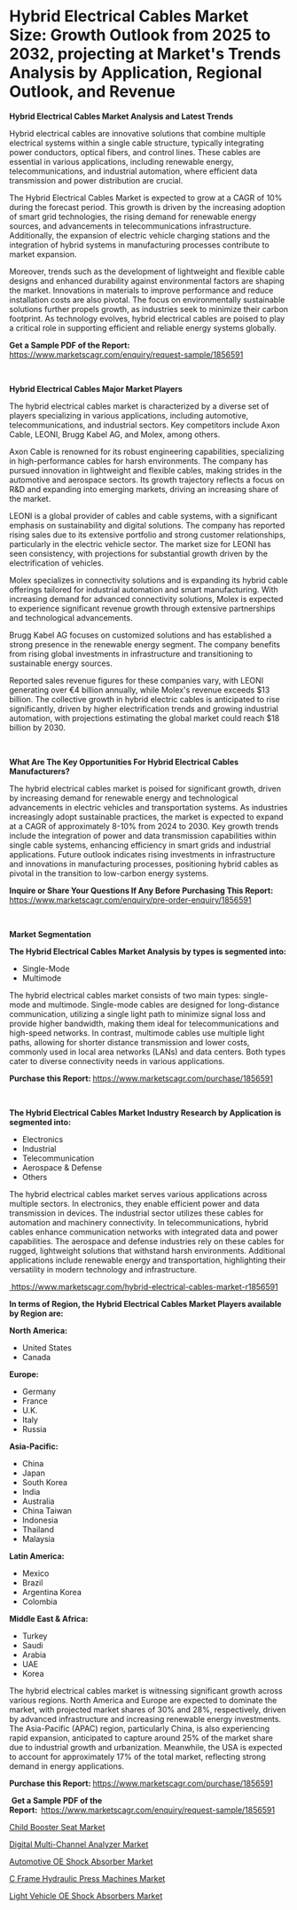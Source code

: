 <p><h1>Hybrid Electrical Cables Market Size: Growth Outlook from 2025 to 2032, projecting at Market's Trends Analysis by Application, Regional Outlook, and Revenue</h1></p><p><strong>Hybrid Electrical Cables Market Analysis and Latest Trends</strong></p>
<p><p>Hybrid electrical cables are innovative solutions that combine multiple electrical systems within a single cable structure, typically integrating power conductors, optical fibers, and control lines. These cables are essential in various applications, including renewable energy, telecommunications, and industrial automation, where efficient data transmission and power distribution are crucial.</p><p>The Hybrid Electrical Cables Market is expected to grow at a CAGR of 10% during the forecast period. This growth is driven by the increasing adoption of smart grid technologies, the rising demand for renewable energy sources, and advancements in telecommunications infrastructure. Additionally, the expansion of electric vehicle charging stations and the integration of hybrid systems in manufacturing processes contribute to market expansion. </p><p>Moreover, trends such as the development of lightweight and flexible cable designs and enhanced durability against environmental factors are shaping the market. Innovations in materials to improve performance and reduce installation costs are also pivotal. The focus on environmentally sustainable solutions further propels growth, as industries seek to minimize their carbon footprint. As technology evolves, hybrid electrical cables are poised to play a critical role in supporting efficient and reliable energy systems globally.</p></p>
<p><strong>Get a Sample PDF of the Report:&nbsp;</strong> <a href="https://www.marketscagr.com/enquiry/request-sample/1856591?utm_campaign=1901&utm_medium=2&utm_source=Github&utm_content=ia&utm_term=08012025&utm_id=hybrid-electrical-cables">https://www.marketscagr.com/enquiry/request-sample/1856591</a></p>
<p>&nbsp;</p>
<p><strong>Hybrid Electrical Cables Major Market Players</strong></p>
<p><p>The hybrid electrical cables market is characterized by a diverse set of players specializing in various applications, including automotive, telecommunications, and industrial sectors. Key competitors include Axon Cable, LEONI, Brugg Kabel AG, and Molex, among others.</p><p>Axon Cable is renowned for its robust engineering capabilities, specializing in high-performance cables for harsh environments. The company has pursued innovation in lightweight and flexible cables, making strides in the automotive and aerospace sectors. Its growth trajectory reflects a focus on R&D and expanding into emerging markets, driving an increasing share of the market.</p><p>LEONI is a global provider of cables and cable systems, with a significant emphasis on sustainability and digital solutions. The company has reported rising sales due to its extensive portfolio and strong customer relationships, particularly in the electric vehicle sector. The market size for LEONI has seen consistency, with projections for substantial growth driven by the electrification of vehicles.</p><p>Molex specializes in connectivity solutions and is expanding its hybrid cable offerings tailored for industrial automation and smart manufacturing. With increasing demand for advanced connectivity solutions, Molex is expected to experience significant revenue growth through extensive partnerships and technological advancements.</p><p>Brugg Kabel AG focuses on customized solutions and has established a strong presence in the renewable energy segment. The company benefits from rising global investments in infrastructure and transitioning to sustainable energy sources.</p><p>Reported sales revenue figures for these companies vary, with LEONI generating over €4 billion annually, while Molex's revenue exceeds $13 billion. The collective growth in hybrid electric cables is anticipated to rise significantly, driven by higher electrification trends and growing industrial automation, with projections estimating the global market could reach $18 billion by 2030.</p></p>
<p>&nbsp;</p>
<p><strong>What Are The Key Opportunities For Hybrid Electrical Cables Manufacturers?</strong></p>
<p><p>The hybrid electrical cables market is poised for significant growth, driven by increasing demand for renewable energy and technological advancements in electric vehicles and transportation systems. As industries increasingly adopt sustainable practices, the market is expected to expand at a CAGR of approximately 8-10% from 2024 to 2030. Key growth trends include the integration of power and data transmission capabilities within single cable systems, enhancing efficiency in smart grids and industrial applications. Future outlook indicates rising investments in infrastructure and innovations in manufacturing processes, positioning hybrid cables as pivotal in the transition to low-carbon energy systems.</p></p>
<p><strong>Inquire or Share Your Questions If Any Before Purchasing This Report:</strong> <a href="https://www.marketscagr.com/enquiry/pre-order-enquiry/1856591?utm_campaign=1901&utm_medium=2&utm_source=Github&utm_content=ia&utm_term=08012025&utm_id=hybrid-electrical-cables">https://www.marketscagr.com/enquiry/pre-order-enquiry/1856591</a></p>
<p>&nbsp;</p>
<p><strong>Market Segmentation</strong></p>
<p><strong>The Hybrid Electrical Cables Market Analysis by types is segmented into:</strong></p>
<p><ul><li>Single-Mode</li><li>Multimode</li></ul></p>
<p><p>The hybrid electrical cables market consists of two main types: single-mode and multimode. Single-mode cables are designed for long-distance communication, utilizing a single light path to minimize signal loss and provide higher bandwidth, making them ideal for telecommunications and high-speed networks. In contrast, multimode cables use multiple light paths, allowing for shorter distance transmission and lower costs, commonly used in local area networks (LANs) and data centers. Both types cater to diverse connectivity needs in various applications.</p></p>
<p><strong>Purchase this Report:&nbsp;</strong><a href="https://www.marketscagr.com/purchase/1856591?utm_campaign=1901&utm_medium=2&utm_source=Github&utm_content=ia&utm_term=08012025&utm_id=hybrid-electrical-cables">https://www.marketscagr.com/purchase/1856591</a></p>
<p>&nbsp;</p>
<p><strong>The Hybrid Electrical Cables Market Industry Research by Application is segmented into:</strong></p>
<p><ul><li>Electronics</li><li>Industrial</li><li>Telecommunication</li><li>Aerospace & Defense</li><li>Others</li></ul></p>
<p><p>The hybrid electrical cables market serves various applications across multiple sectors. In electronics, they enable efficient power and data transmission in devices. The industrial sector utilizes these cables for automation and machinery connectivity. In telecommunications, hybrid cables enhance communication networks with integrated data and power capabilities. The aerospace and defense industries rely on these cables for rugged, lightweight solutions that withstand harsh environments. Additional applications include renewable energy and transportation, highlighting their versatility in modern technology and infrastructure.</p></p>
<p><a href="https://www.marketscagr.com/hybrid-electrical-cables-market-r1856591?utm_campaign=1901&utm_medium=2&utm_source=Github&utm_content=ia&utm_term=08012025&utm_id=hybrid-electrical-cables">&nbsp;https://www.marketscagr.com/hybrid-electrical-cables-market-r1856591</a></p>
<p><strong>In terms of Region, the Hybrid Electrical Cables Market Players available by Region are:</strong></p>
<p>
    <p> <strong> North America: </strong>
        <ul>
            <li>United States</li>
            <li>Canada</li>
        </ul>
        </p> 
    <p> <strong> Europe: </strong>
        <ul>
            <li>Germany</li>
            <li>France</li>
            <li>U.K.</li>
            <li>Italy</li>
            <li>Russia</li>
        </ul>
        </p> 
    <p> <strong> Asia-Pacific: </strong>
        <ul>
            <li>China</li>
            <li>Japan</li>
            <li>South Korea</li>
            <li>India</li>
            <li>Australia</li>
            <li>China Taiwan</li>
            <li>Indonesia</li>
            <li>Thailand</li>
            <li>Malaysia</li>
        </ul>
        </p> 
    <p> <strong> Latin America: </strong>
        <ul>
            <li>Mexico</li>
            <li>Brazil</li>
            <li>Argentina Korea</li>
            <li>Colombia</li>
        </ul>
        </p> 
    <p> <strong> Middle East & Africa: </strong>
        <ul>
            <li>Turkey</li>
            <li>Saudi</li>
            <li>Arabia</li>
            <li>UAE</li>
            <li>Korea</li>
        </ul>
    </p>
    </p>
<p><p>The hybrid electrical cables market is witnessing significant growth across various regions. North America and Europe are expected to dominate the market, with projected market shares of 30% and 28%, respectively, driven by advanced infrastructure and increasing renewable energy investments. The Asia-Pacific (APAC) region, particularly China, is also experiencing rapid expansion, anticipated to capture around 25% of the market share due to industrial growth and urbanization. Meanwhile, the USA is expected to account for approximately 17% of the total market, reflecting strong demand in energy applications.</p></p>
<p><strong>Purchase this Report: </strong><a href="https://www.marketscagr.com/purchase/1856591?utm_campaign=1901&utm_medium=2&utm_source=Github&utm_content=ia&utm_term=08012025&utm_id=hybrid-electrical-cables">https://www.marketscagr.com/purchase/1856591</a></p>
<p>&nbsp;<strong>Get a Sample PDF of the Report:&nbsp;&nbsp;</strong><a href="https://www.marketscagr.com/enquiry/request-sample/1856591?utm_campaign=1901&utm_medium=2&utm_source=Github&utm_content=ia&utm_term=08012025&utm_id=hybrid-electrical-cables">https://www.marketscagr.com/enquiry/request-sample/1856591</a></p>
<p><strong></strong></p>
<p><p><a href="https://www.linkedin.com/pulse/global-child-booster-seat-market-trends-forecasts-strategic-tl1sc?utm_campaign=1901&utm_medium=2&utm_source=Github&utm_content=ia&utm_term=08012025&utm_id=hybrid-electrical-cables">Child Booster Seat Market</a></p><p><a href="https://www.linkedin.com/pulse/digital-multi-channel-analyzer-market-projections-insights-valuation-sbmcc?utm_campaign=1901&utm_medium=2&utm_source=Github&utm_content=ia&utm_term=08012025&utm_id=hybrid-electrical-cables">Digital Multi-Channel Analyzer Market</a></p><p><a href="https://www.linkedin.com/pulse/trend-analysis-automotive-oe-shock-absorber-market-expected-growth-53rqe?utm_campaign=1901&utm_medium=2&utm_source=Github&utm_content=ia&utm_term=08012025&utm_id=hybrid-electrical-cables">Automotive OE Shock Absorber Market</a></p><p><a href="https://www.linkedin.com/pulse/c-frame-hydraulic-press-machines-market-size-analysis-growing-hj3le?utm_campaign=1901&utm_medium=2&utm_source=Github&utm_content=ia&utm_term=08012025&utm_id=hybrid-electrical-cables">C Frame Hydraulic Press Machines Market</a></p><p><a href="https://www.linkedin.com/pulse/investor-insights-light-vehicle-oe-shock-absorbers-market-fzpxc?utm_campaign=1901&utm_medium=2&utm_source=Github&utm_content=ia&utm_term=08012025&utm_id=hybrid-electrical-cables">Light Vehicle OE Shock Absorbers Market</a></p></p>